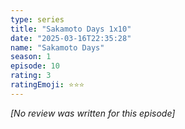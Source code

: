 ```yaml
---
type: series
title: "Sakamoto Days 1x10"
date: "2025-03-16T22:35:28"
name: "Sakamoto Days"
season: 1
episode: 10
rating: 3
ratingEmoji: ⭐️⭐️⭐️
---
```


*[No review was written for this episode]*
